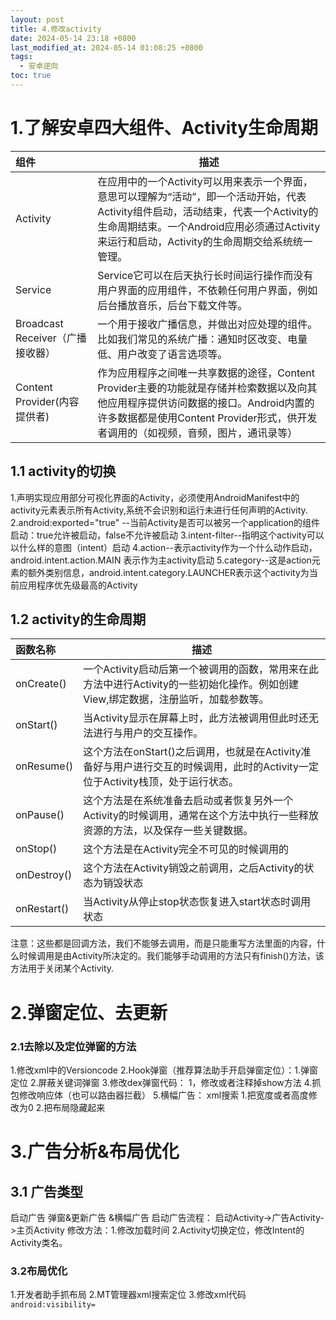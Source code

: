 ```yaml
---
layout: post
title: 4.修改activity
date: 2024-05-14 23:18 +0800
last_modified_at: 2024-05-14 01:08:25 +0800
tags:
  - 安卓逆向
toc: true
---
```

# 1.了解安卓四大组件、Activity生命周期

| 组件                        | 描述                                                                                                                                         |
| :------------------------ | ------------------------------------------------------------------------------------------------------------------------------------------ |
| Activity                  | 在应用中的一个Activity可以用来表示一个界面，意思可以理解为“活动”，即一个活动开始，代表Activity组件启动，活动结束，代表一个Activity的生命周期结束。一个Android应用必须通过Activity来运行和启动，Activity的生命周期交给系统统一管理。 |
| Service                   | Service它可以在后天执行长时间运行操作而没有用户界面的应用组件，不依赖任何用户界面，例如后台播放音乐，后台下载文件等。                                                                             |
| Broadcast Receiver（广播接收器） | 一个用于接收广播信息，并做出对应处理的组件。比如我们常见的系统广播：通知时区改变、电量低、用户改变了语言选项等。                                                                                   |
| Content Provider(内容提供者)   | 作为应用程序之间唯一共享数据的途径，Content Provider主要的功能就是存储并检索数据以及向其他应用程序提供访问数据的接口。Android内置的许多数据都是使用Content Provider形式，供开发者调用的（如视频，音频，图片，通讯录等）            |
## 1.1 activity的切换

1.声明实现应用部分可视化界面的Activity，必须使用AndroidManifest中的activity元素表示所有Activity,系统不会识别和运行未进行任何声明的Activity.
2.android:exported="true" --当前Activity是否可以被另一个application的组件启动：true允许被启动，false不允许被启动
3.intent-filter--指明这个activity可以以什么样的意图（intent）启动
4.action--表示activity作为一个什么动作启动，android.intent.action.MAIN 表示作为主activity启动
5.category--这是action元素的额外类别信息，android.intent.category.LAUNCHER表示这个activity为当前应用程序优先级最高的Activity

## 1.2 activity的生命周期
| 函数名称        | 描述                                                                               |
| :---------- | -------------------------------------------------------------------------------- |
| onCreate()  | 一个Activity启动后第一个被调用的函数，常用来在此方法中进行Activity的一些初始化操作。例如创建View,绑定数据，注册监听，加载参数等。      |
| onStart()   | 当Activity显示在屏幕上时，此方法被调用但此时还无法进行与用户的交互操作。                                         |
| onResume()  | 这个方法在onStart()之后调用，也就是在Activity准备好与用户进行交互的时候调用，此时的Activity一定位于Activity栈顶，处于运行状态。 |
| onPause()   | 这个方法是在系统准备去启动或者恢复另外一个Activity的时候调用，通常在这个方法中执行一些释放资源的方法，以及保存一些关键数据。               |
| onStop()    | 这个方法是在Activity完全不可见的时候调用的                                                        |
| onDestroy() | 这个方法在Activity销毁之前调用，之后Activity的状态为销毁状态                                           |
| onRestart() | 当Activity从停止stop状态恢复进入start状态时调用状态                                               |
注意：这些都是回调方法，我们不能够去调用，而是只能重写方法里面的内容，什么时候调用是由Activity所决定的。我们能够手动调用的方法只有finish()方法，该方法用于关闭某个Activity.
# 2.弹窗定位、去更新
### 2.1去除以及定位弹窗的方法
1.修改xml中的Versioncode
2.Hook弹窗（推荐算法助手开启弹窗定位）：1.弹窗定位 2.屏蔽关键词弹窗
3.修改dex弹窗代码： 1，修改或者注释掉show方法
4.抓包修改响应体（也可以路由器拦截）
5.横幅广告： xml搜索 1.把宽度或者高度修改为0 2.把布局隐藏起来
# 3.广告分析&布局优化
## 3.1 广告类型
启动广告 弹窗&更新广告 &横幅广告
启动广告流程： 启动Activity->广告Activity->主页Activity
修改方法：1.修改加载时间 2.Activity切换定位，修改Intent的Activity类名。
### 3.2布局优化
1.开发者助手抓布局
2.MT管理器xml搜索定位
3.修改xml代码
`android:visibility= `
